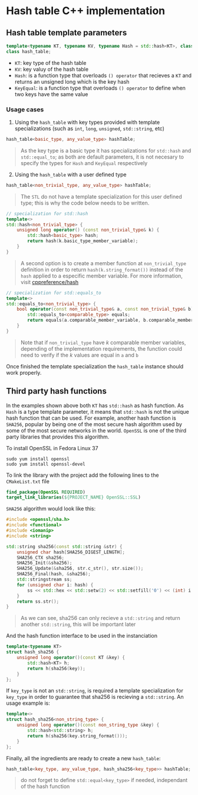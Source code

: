 # Hash table C++ implementation

## Hash table template parameters 

```c++
template<typename KT, typename KV, typename Hash = std::hash<KT>, class KeyEqual = std::equal_to<KT>>
class hash_table;
```

- ```KT```: key type of the hash table
- ```KV```: key valuy of the hash table
- ```Hash```: is a function type that overloads ```() operator``` that recieves a ```KT``` and returns an unsigned long which is the key hash
- ```KeyEqual```: is a function type that overloads ```() operator``` to define when two keys have the same value

### Usage cases

1. Using the ```hash_table``` with key types provided with template specializations (such as ```int```, ```long```, ```unsigned```, ```std::string```, etc)

```c++
hash_table<basic_type, any_value_type> hashTable;
```

> As the key type is a basic type it has specializations for ```std::hash``` and ```std::equal_to```; as both are default parameters, it is not necesary to specify the types for ```Hash``` and ```KeyEqual``` respectively

2. Using the ```hash_table``` with a user defined type

```c++
hash_table<non_trivial_type, any_value_type> hashTable;
```

> The ```STL``` do not have a template specialization for this user defined type; this is why the code below needs to be written.

```c++
// specialization for std::hash
template<>
std::hash<non_trivial_type> {
    unsigned long operator() (const non_trivial_type& k) {
        std::hash<basic_type> hash;
        return hash(k.basic_type_member_variable);
    }
}
```
> A second option is to create a member function at ```non_trivial_type``` definition in order to return ```hash(k.string_format())``` instead of the ```hash``` applied to a especific member variable. For more information, visit [cppreference/hash](https://en.cppreference.com/w/cpp/utility/hash)


```c++
// specialization for std::equals_to
template<>
std::equals_to<non_trivial_type> {
    bool operator(const non_trivial_type& a, const non_trivial_type& b) {
        std::equals_to<comparable_type> equals;
        return equals(a.comparable_member_variable, b.comparable_member_variable); // equivalent to a.x == b.x
    }
}
```

> Note that if ```non_trivial_type``` have $k$ comparable member variables, depending of the implementation requirements, the function could need to verify if the $k$ values are equal in ```a``` and ```b```

Once finished the template specialization the ```hash_table``` instance should work properly.

## Third party hash functions
In the examples shown above both ```KT``` has ```std::hash``` as hash function. As ```Hash``` is a type template parameter, it means that ```std::hash``` is not the unique hash function that can be used. For example, another hash function is ```SHA256```, popular by being one of the most secure hash algorithm used by some of the most secure networks in the world. ```OpenSSL``` is one of the third party libraries that provides this algorithm.

To install OpenSSL in Fedora Linux 37
```
sudo yum install openssl
sudo yum install openssl-devel
```

To link the library with the project add the following lines to the ```CMakeList.txt``` file
```cmake
find_package(OpenSSL REQUIRED)
target_link_libraries(${PROJECT_NAME} OpenSSL::SSL)
```

```SHA256``` algorithm would look like this:
```c++
#include <openssl/sha.h>
#include <functional>
#include <iomanip>
#include <string>

std::string sha256(const std::string &str) {
    unsigned char hash[SHA256_DIGEST_LENGTH];
    SHA256_CTX sha256;
    SHA256_Init(&sha256);
    SHA256_Update(&sha256, str.c_str(), str.size());
    SHA256_Final(hash, &sha256);
    std::stringstream ss;
    for (unsigned char i: hash) {
        ss << std::hex << std::setw(2) << std::setfill('0') << (int) i;
    }
    return ss.str();
}
```
> As we can see, sha256 can only recieve a ```std::string``` and return another ```std::string```, this will be important later

And the hash function interface to be used in the instanciation
```c++
template<typename KT>
struct hash_sha256 {
    unsigned long operator()(const KT &key) {
        std::hash<KT> h;
        return h(sha256(key));
    }
};
```
If ```key_type``` is not an ```std::string```, is required a template specialization for ```key_type``` in order to guarantee that sha256 is recieving a ```std::string```. An usage example is:
```c++
template<>
struct hash_sha256<non_string_type> {
    unsigned long operator()(const non_string_type &key) {
        std::hash<std::string> h;
        return h(sha256(key.string_format()));
    }
};
```

Finally, all the ingredients are ready to create a new ```hash_table```:
```c++
hash_table<key_type, any_value_type, hash_sha256<key_type>> hashTable;
```
> do not forget to define ```std::equal<key_type>``` if needed, independant of the hash function
